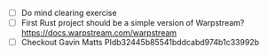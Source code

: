 - [ ] Do mind clearing exercise
- [ ] First Rust project should be a simple version of Warpstream? https://docs.warpstream.com/warpstream
- [ ] Checkout Gavin Matts
PIdb32445b85541bddcabd974b1c33992b